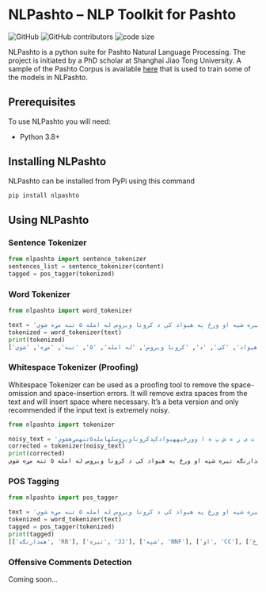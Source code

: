# NLPashto – NLP Toolkit for Pashto
![GitHub](https://img.shields.io/github/license/ijazul-haq/nlpashto) ![GitHub contributors](https://img.shields.io/github/contributors/ijazul-haq/nlpashto) ![code size](https://img.shields.io/github/languages/code-size/ijazul-haq/nlpashto)

NLPashto is a python suite for Pashto Natural Language Processing. The project is initiated by a PhD scholar at Shanghai Jiao Tong University. 
A sample of the Pashto Corpus is available [here](https://github.com/ijazul-haq/pashto_pos) that is used to train some of the models in NLPashto.

## Prerequisites
To use NLPashto you will need:
* Python 3.8+

## Installing NLPashto
NLPashto can be installed from PyPi using this command
```bash
pip install nlpashto
```

## Using NLPashto

### Sentence Tokenizer
```python
from nlpashto import sentence_tokenizer
sentences_list = sentence_tokenizer(content)
tagged = pos_tagger(tokenized)
```

### Word Tokenizer
```python
from nlpashto import word_tokenizer

text = 'همدارنګه تیره شپه او ورځ په هیواد کې د کرونا ویروس له امله ۵ تنه مړه شوي'
tokenized = word_tokenizer(text)
print(tokenized)
['همدارنګه', 'تیره', 'شپه', 'او', 'ورځ', 'په', 'هیواد', 'کې', 'د', 'کرونا ویروس', 'له امله', '۵', 'تنه', 'مړه', 'شوي']
```

### Whitespace Tokenizer (Proofing)
Whitespace Tokenizer can be used as a proofing tool to remove the space-omission and space-insertion errors. It will remove extra spaces from the text and will insert space where necessary. It’s a beta version and only recommended if the input text is extremely noisy. 

```python
from nlpashto import tokenizer

noisy_text = 'ه  م  د  ا  ر  ن  ګ ه ت ی ر ه ش پ ه ا وورځپههیوادکېدکروناویروسلهامله۵تنهمړهشوي'
corrected = tokenizer(noisy_text)
print(corrected)
همدارنګه تیره شپه او ورځ په هیواد کې د کرونا ویروس له امله ۵ تنه مړه شوي
```

### POS Tagging
```python
from nlpashto import pos_tagger

text = 'همدارنګه تیره شپه او ورځ په هیواد کې د کرونا ویروس له امله ۵ تنه مړه شوي'
tokenized = word_tokenizer(text)
tagged = pos_tagger(tokenized)
print(tagged) 
[['همدارنګه', 'RB'], ['تیره', 'JJ'], ['شپه', 'NNF'], ['او', 'CC'], ['ورځ', 'NNM'], ['په', 'IN'], ['هیواد', 'NNM'], ['کې', 'PT'], ['د', 'IN'], ['کرونا ویروس', 'NNP'], ['له امله', 'RB'], ['۵', 'NB'], ['تنه', 'NNS'], ['مړه', 'JJ'], ['شوي', 'VBDX']]
```

### Offensive Comments Detection
Coming soon…
